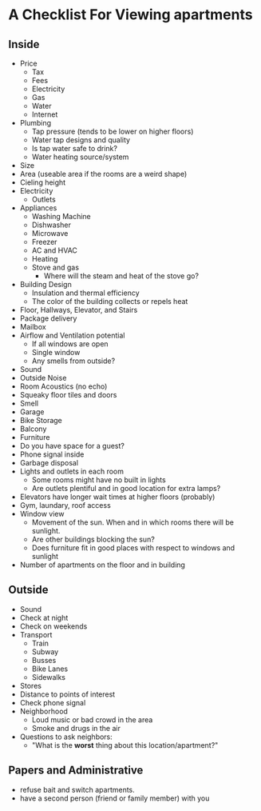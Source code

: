 A Checklist For Viewing apartments
==================================

Inside
----------------------------------

- Price
  - Tax
  - Fees
  - Electricity
  - Gas
  - Water
  - Internet
- Plumbing
  - Tap pressure (tends to be lower on higher floors)
  - Water tap designs and quality
  - Is tap water safe to drink?
  - Water heating source/system
- Size
- Area (useable area if the rooms are a weird shape)
- Cieling height
- Electricity
  - Outlets
- Appliances
  - Washing Machine
  - Dishwasher
  - Microwave
  - Freezer
  - AC and HVAC
  - Heating
  - Stove and gas
    - Where will the steam and heat of the stove go?
- Building Design
  - Insulation and thermal efficiency
  - The color of the building collects or repels heat
- Floor, Hallways, Elevator, and Stairs
- Package delivery
- Mailbox
- Airflow and Ventilation potential
  - If all windows are open
  - Single window
  - Any smells from outside?
- Sound
- Outside Noise
- Room Acoustics (no echo)
- Squeaky floor tiles and doors
- Smell
- Garage
- Bike Storage
- Balcony
- Furniture
- Do you have space for a guest?
- Phone signal inside
- Garbage disposal
- Lights and outlets in each room
  - Some rooms might have no built in lights
  - Are outlets plentiful and in good location for extra lamps?
- Elevators have longer wait times at higher floors (probably)
- Gym, laundary, roof access
- Window view
  - Movement of the sun. When and in which rooms there will be sunlight. 
  - Are other buildings blocking the sun?
  - Does furniture fit in good places with respect to windows and sunlight
- Number of apartments on the floor and in building

Outside
-------------------

- Sound
- Check at night
- Check on weekends
- Transport
  - Train
  - Subway
  - Busses
  - Bike Lanes
  - Sidewalks
- Stores
- Distance to points of interest
- Check phone signal
- Neighborhood
  - Loud music or bad crowd in the area
  - Smoke and drugs in the air
- Questions to ask neighbors:
  - "What is the **worst** thing about this location/apartment?"

Papers and Administrative
-------------------------

- refuse bait and switch apartments.
- have a second person (friend or family member) with you
